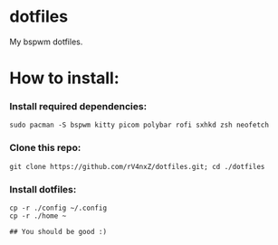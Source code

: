 # dotfiles
My bspwm dotfiles.

# How to install:
### Install required dependencies:
```
sudo pacman -S bspwm kitty picom polybar rofi sxhkd zsh neofetch
```

### Clone this repo:
```
git clone https://github.com/rV4nxZ/dotfiles.git; cd ./dotfiles
```

### Install dotfiles:
```
cp -r ./config ~/.config
cp -r ./home ~

## You should be good :)
